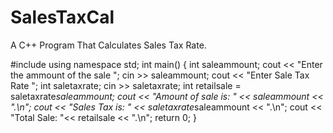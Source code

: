 # SalesTaxCal
A C++ Program That Calculates Sales Tax Rate. 

#include <iostream>
using namespace std; 
  int main() {
  int saleammount; 
  cout << "Enter the ammount of the sale "; 
  cin >> saleammount;
  cout << "Enter Sale Tax Rate ";
  int saletaxrate; 
  cin >> saletaxrate; 
 int retailsale = saletaxrate*saleammount;
cout << "Amount of sale is: " << saleammount << ".\n";
cout << "Sales Tax is: " << saletaxrate*saleammount << ".\n"; 
cout << "Total Sale: "<< retailsale << ".\n"; 
return 0; 
}
